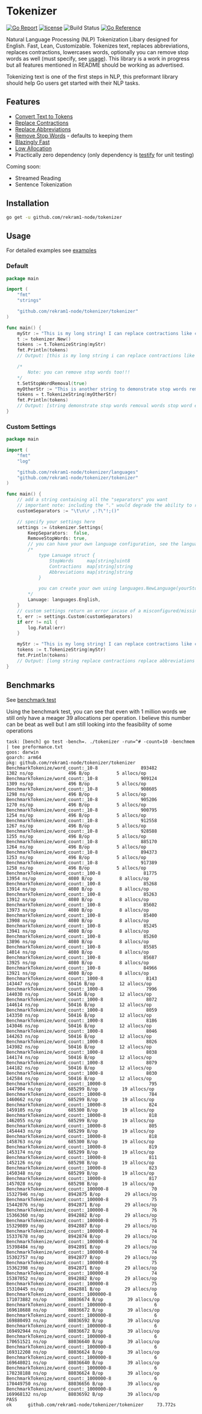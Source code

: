 # Tokenizer

[![Go Report](https://goreportcard.com/badge/github.com/rekram1-node/tokenizer)](https://goreportcard.com/report/github.com/rekram1-node/tokenizer) [![license](http://img.shields.io/badge/license-MIT-red.svg?style=flat)](https://github.com/rekram1-node/tokenizer/blob/main/LICENSE) ![Build Status](https://github.com/rekram1-node/tokenizer/actions/workflows/main.yml/badge.svg) [![Go Reference](https://pkg.go.dev/github.com/rekram1-node/tokenizer.svg)](https://pkg.go.dev/github.com/rekram1-node/tokenizer)

Natural Language Processing (NLP) Tokenization Libary designed for English. Fast, Lean, Customizable. Tokenizes text, replaces abbreviations, replaces contractions, lowercases words, optionally you can remove stop words as well (must specify, see [usage](#usage)). This library is a work in progress but all features mentioned in README should be working as advertised.

Tokenizing text is one of the first steps in NLP, this preformant library should help Go users get started with their NLP tasks. 

## Features

* [Convert Text to Tokens](#usage)
* [Replace Contractions](#usage)
* [Replace Abbreviations](#usage)
* [Remove Stop Words](#usage) - defaults to keeping them
* [Blazingly Fast](#benchmarks)
* [Low Allocation](#benchmarks)
* Practically zero dependency (only dependency is [testify](https://github.com/stretchr/testify) for unit testing)

Coming soon:
- Streamed Reading
- Sentence Tokenization

## Installation

```bash
go get -u github.com/rekram1-node/tokenizer
```

## Usage

For detailed examples see [examples](https://github.com/rekram1-node/tokenizer/tree/main/examples)

### Default

```go
package main

import (
    "fmt"
    "strings"

    "github.com/rekram1-node/tokenizer/tokenizer"
)

func main() {
    myStr := "This is my long string! I can replace contractions like can't or they've! I can replace abbreviations such as: demonstr. or jan."
	t := tokenizer.New()
	tokens := t.TokenizeString(myStr)
	fmt.Println(tokens)
	// Output: [this is my long string i can replace contractions like cannot or they have i can replace abbreviations such as demonstration or jan.]

	/*
		Note: you can remove stop words too!!!
	*/
	t.SetStopWordRemoval(true)
	myOtherStr := "This is another string to demonstrate stop words removal, words like: and or but the are are all stop word examples"
	tokens = t.TokenizeString(myOtherStr)
	fmt.Println(tokens)
	// Output: [string demonstrate stop words removal words stop word examples]
}
```

### Custom Settings

```go
package main

import (
	"fmt"
	"log"

	"github.com/rekram1-node/tokenizer/languages"
	"github.com/rekram1-node/tokenizer/tokenizer"
)

func main() {
	// add a string containing all the "separators" you want
	// important note: including the "." would degrade the ability to replace abbreviations
	customSeparators := "\t\n\r ,:?\"!;()"

	// specify your settings here
	settings := &tokenizer.Settings{
		KeepSeparators:  false,
		RemoveStopWords: true,
		// you can have your own language configuration, see the language struct
		/*
			type Lanuage struct {
				StopWords     map[string]uint8
				Contractions  map[string]string
				Abbreviations map[string]string
			}

			you can create your own using languages.NewLanguage(yourStopWords, yourContractions, yourAbbreviations)
		*/
		Lanuage: languages.English,
	}
	// custom settings return an error incase of a misconfigured/missing setting
	t, err := settings.Custom(customSeparators)
	if err != nil {
		log.Fatal(err)
	}

	myStr := "This is my long string! I can replace contractions like can't or they've! I can replace abbreviations such as: demonstr. or jan. This is another string to demonstrate stop words removal, words like: and or but the are are all stop word examples"
	tokens := t.TokenizeString(myStr)
	fmt.Println(tokens)
	// Output: [long string replace contractions replace abbreviations demonstration january string demonstrate stop words removal words stop word examples]
}
```

## Benchmarks

See [benchmark test](https://github.com/rekram1-node/tokenizer/blob/main/tokenizer/benchmark_test.go)

Using the benchmark test, you can see that even with 1 million words we still only have a meager 39 allocations per operation. I believe this number can be beat as well but I am still looking into the feasibility of some operations

```text
task: [bench] go test -bench=. ./tokenizer -run=^# -count=10 -benchmem | tee preformance.txt
goos: darwin
goarch: arm64
pkg: github.com/rekram1-node/tokenizer/tokenizer
BenchmarkTokenize/word_count:_10-8                893482              1302 ns/op             496 B/op          5 allocs/op
BenchmarkTokenize/word_count:_10-8                909124              1309 ns/op             496 B/op          5 allocs/op
BenchmarkTokenize/word_count:_10-8                908605              1298 ns/op             496 B/op          5 allocs/op
BenchmarkTokenize/word_count:_10-8                905206              1270 ns/op             496 B/op          5 allocs/op
BenchmarkTokenize/word_count:_10-8                900795              1254 ns/op             496 B/op          5 allocs/op
BenchmarkTokenize/word_count:_10-8                912558              1267 ns/op             496 B/op          5 allocs/op
BenchmarkTokenize/word_count:_10-8                928588              1255 ns/op             496 B/op          5 allocs/op
BenchmarkTokenize/word_count:_10-8                885170              1264 ns/op             496 B/op          5 allocs/op
BenchmarkTokenize/word_count:_10-8                894373              1253 ns/op             496 B/op          5 allocs/op
BenchmarkTokenize/word_count:_10-8                917389              1258 ns/op             496 B/op          5 allocs/op
BenchmarkTokenize/word_count:_100-8                81775             13954 ns/op            4080 B/op          8 allocs/op
BenchmarkTokenize/word_count:_100-8                85268             13914 ns/op            4080 B/op          8 allocs/op
BenchmarkTokenize/word_count:_100-8                85263             13912 ns/op            4080 B/op          8 allocs/op
BenchmarkTokenize/word_count:_100-8                85602             13973 ns/op            4080 B/op          8 allocs/op
BenchmarkTokenize/word_count:_100-8                85400             13908 ns/op            4080 B/op          8 allocs/op
BenchmarkTokenize/word_count:_100-8                85245             13941 ns/op            4080 B/op          8 allocs/op
BenchmarkTokenize/word_count:_100-8                85260             13896 ns/op            4080 B/op          8 allocs/op
BenchmarkTokenize/word_count:_100-8                85585             14014 ns/op            4080 B/op          8 allocs/op
BenchmarkTokenize/word_count:_100-8                85687             13925 ns/op            4080 B/op          8 allocs/op
BenchmarkTokenize/word_count:_100-8                84966             13921 ns/op            4080 B/op          8 allocs/op
BenchmarkTokenize/word_count:_1000-8                8143            143447 ns/op           50416 B/op         12 allocs/op
BenchmarkTokenize/word_count:_1000-8                7996            144030 ns/op           50416 B/op         12 allocs/op
BenchmarkTokenize/word_count:_1000-8                8072            144614 ns/op           50416 B/op         12 allocs/op
BenchmarkTokenize/word_count:_1000-8                8059            143350 ns/op           50416 B/op         12 allocs/op
BenchmarkTokenize/word_count:_1000-8                8186            143046 ns/op           50416 B/op         12 allocs/op
BenchmarkTokenize/word_count:_1000-8                8046            144263 ns/op           50416 B/op         12 allocs/op
BenchmarkTokenize/word_count:_1000-8                8026            143982 ns/op           50416 B/op         12 allocs/op
BenchmarkTokenize/word_count:_1000-8                8038            144174 ns/op           50416 B/op         12 allocs/op
BenchmarkTokenize/word_count:_1000-8                8079            144182 ns/op           50416 B/op         12 allocs/op
BenchmarkTokenize/word_count:_1000-8                8030            142584 ns/op           50416 B/op         12 allocs/op
BenchmarkTokenize/word_count:_10000-8                795           1447904 ns/op          685299 B/op         19 allocs/op
BenchmarkTokenize/word_count:_10000-8                784           1460662 ns/op          685299 B/op         19 allocs/op
BenchmarkTokenize/word_count:_10000-8                824           1459105 ns/op          685300 B/op         19 allocs/op
BenchmarkTokenize/word_count:_10000-8                818           1462055 ns/op          685299 B/op         19 allocs/op
BenchmarkTokenize/word_count:_10000-8                805           1454443 ns/op          685299 B/op         19 allocs/op
BenchmarkTokenize/word_count:_10000-8                818           1458763 ns/op          685300 B/op         19 allocs/op
BenchmarkTokenize/word_count:_10000-8                819           1453174 ns/op          685299 B/op         19 allocs/op
BenchmarkTokenize/word_count:_10000-8                811           1452126 ns/op          685298 B/op         19 allocs/op
BenchmarkTokenize/word_count:_10000-8                823           1450348 ns/op          685299 B/op         19 allocs/op
BenchmarkTokenize/word_count:_10000-8                817           1457028 ns/op          685298 B/op         19 allocs/op
BenchmarkTokenize/word_count:_100000-8                70          15327946 ns/op         8942875 B/op         29 allocs/op
BenchmarkTokenize/word_count:_100000-8                75          15442076 ns/op         8942871 B/op         29 allocs/op
BenchmarkTokenize/word_count:_100000-8                76          15366360 ns/op         8942882 B/op         29 allocs/op
BenchmarkTokenize/word_count:_100000-8                75          15329089 ns/op         8942887 B/op         29 allocs/op
BenchmarkTokenize/word_count:_100000-8                74          15337678 ns/op         8942874 B/op         29 allocs/op
BenchmarkTokenize/word_count:_100000-8                74          15398484 ns/op         8942891 B/op         29 allocs/op
BenchmarkTokenize/word_count:_100000-8                74          15302757 ns/op         8942877 B/op         29 allocs/op
BenchmarkTokenize/word_count:_100000-8                75          15362398 ns/op         8942871 B/op         29 allocs/op
BenchmarkTokenize/word_count:_100000-8                74          15387052 ns/op         8942882 B/op         29 allocs/op
BenchmarkTokenize/word_count:_100000-8                75          15310445 ns/op         8942881 B/op         29 allocs/op
BenchmarkTokenize/word_count:_1000000-8                6         171073882 ns/op        88036674 B/op         39 allocs/op
BenchmarkTokenize/word_count:_1000000-8                6         169618688 ns/op        88036672 B/op         39 allocs/op
BenchmarkTokenize/word_count:_1000000-8                6         169880493 ns/op        88036592 B/op         39 allocs/op
BenchmarkTokenize/word_count:_1000000-8                6         169492944 ns/op        88036672 B/op         39 allocs/op
BenchmarkTokenize/word_count:_1000000-8                6         170651521 ns/op        88036640 B/op         39 allocs/op
BenchmarkTokenize/word_count:_1000000-8                6         169312208 ns/op        88036624 B/op         39 allocs/op
BenchmarkTokenize/word_count:_1000000-8                6         169648021 ns/op        88036640 B/op         39 allocs/op
BenchmarkTokenize/word_count:_1000000-8                6         170238188 ns/op        88036624 B/op         39 allocs/op
BenchmarkTokenize/word_count:_1000000-8                6         170449750 ns/op        88036656 B/op         39 allocs/op
BenchmarkTokenize/word_count:_1000000-8                6         169968132 ns/op        88036592 B/op         39 allocs/op
PASS
ok      github.com/rekram1-node/tokenizer/tokenizer     73.772s
```